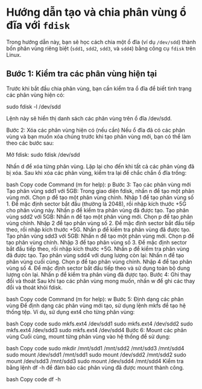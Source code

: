 # Hướng dẫn tạo và chia phân vùng ổ đĩa với `fdisk`

Trong hướng dẫn này, bạn sẽ học cách chia một ổ đĩa (ví dụ `/dev/sdd`) thành bốn phân vùng riêng biệt (`sdd1`, `sdd2`, `sdd3`, và `sdd4`) bằng công cụ `fdisk` trên Linux.

## Bước 1: Kiểm tra các phân vùng hiện tại

Trước khi bắt đầu chia phân vùng, bạn cần kiểm tra ổ đĩa để biết tình trạng các phân vùng hiện có:

sudo fdisk -l /dev/sdd
              
Lệnh này sẽ hiển thị danh sách các phân vùng trên ổ đĩa /dev/sdd.

Bước 2: Xóa các phân vùng hiện có (nếu cần)
Nếu ổ đĩa đã có các phân vùng và bạn muốn xóa chúng trước khi tạo phân vùng mới, bạn có thể làm theo các bước sau:

Mở fdisk:
sudo fdisk /dev/sdd

Nhấn d để xóa từng phân vùng. Lặp lại cho đến khi tất cả các phân vùng đã bị xóa.
Sau khi xóa các phân vùng, kiểm tra lại để chắc chắn ổ đĩa trống:

bash
Copy code
Command (m for help): p
Bước 3: Tạo các phân vùng mới
Tạo phân vùng sdd1 với 5GB:
Trong giao diện fdisk, nhấn n để tạo một phân vùng mới.
Chọn p để tạo một phân vùng chính.
Nhập 1 để tạo phân vùng số 1.
Để mặc định sector bắt đầu (thường là 2048), rồi nhập kích thước +5G cho phân vùng này.
Nhấn p để kiểm tra phân vùng đã được tạo.
Tạo phân vùng sdd2 với 5GB:
Nhấn n để tạo một phân vùng mới.
Chọn p để tạo phân vùng chính.
Nhập 2 để tạo phân vùng số 2.
Để mặc định sector bắt đầu tiếp theo, rồi nhập kích thước +5G.
Nhấn p để kiểm tra phân vùng đã được tạo.
Tạo phân vùng sdd3 với 5GB:
Nhấn n để tạo một phân vùng mới.
Chọn p để tạo phân vùng chính.
Nhập 3 để tạo phân vùng số 3.
Để mặc định sector bắt đầu tiếp theo, rồi nhập kích thước +5G.
Nhấn p để kiểm tra phân vùng đã được tạo.
Tạo phân vùng sdd4 với dung lượng còn lại:
Nhấn n để tạo phân vùng cuối cùng.
Chọn p để tạo phân vùng chính.
Nhập 4 để tạo phân vùng số 4.
Để mặc định sector bắt đầu tiếp theo và sử dụng toàn bộ dung lượng còn lại.
Nhấn p để kiểm tra phân vùng đã được tạo.
Bước 4: Ghi thay đổi và thoát
Sau khi tạo các phân vùng mong muốn, nhấn w để ghi các thay đổi và thoát khỏi fdisk.

bash
Copy code
Command (m for help): w
Bước 5: Định dạng các phân vùng
Để định dạng các phân vùng mới tạo, sử dụng lệnh mkfs để tạo hệ thống tệp. Ví dụ, sử dụng ext4 cho từng phân vùng:

bash
Copy code
sudo mkfs.ext4 /dev/sdd1
sudo mkfs.ext4 /dev/sdd2
sudo mkfs.ext4 /dev/sdd3
sudo mkfs.ext4 /dev/sdd4
Bước 6: Mount các phân vùng
Cuối cùng, mount từng phân vùng vào hệ thống để sử dụng:

bash
Copy code
sudo mkdir /mnt/sdd1 /mnt/sdd2 /mnt/sdd3 /mnt/sdd4
sudo mount /dev/sdd1 /mnt/sdd1
sudo mount /dev/sdd2 /mnt/sdd2
sudo mount /dev/sdd3 /mnt/sdd3
sudo mount /dev/sdd4 /mnt/sdd4
Kiểm tra bằng lệnh df -h để đảm bảo các phân vùng đã được mount thành công.

bash
Copy code
df -h
